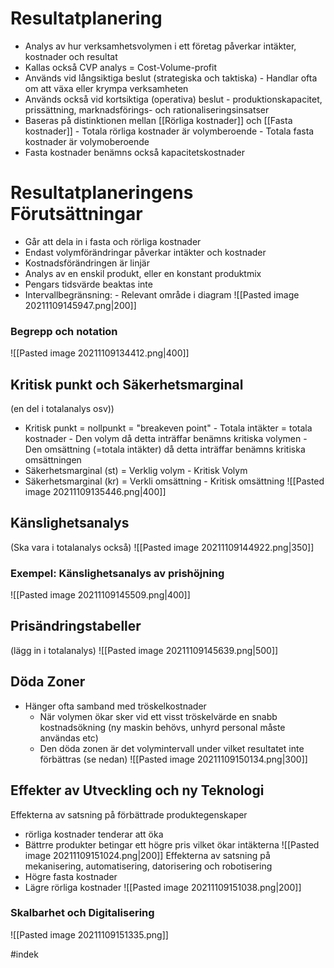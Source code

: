# Resultatplanering
- Analys av hur verksamhetsvolymen i ett företag påverkar intäkter, kostnader och resultat
- Kallas också CVP analys = Cost-Volume-profit
- Används vid långsiktiga beslut (strategiska och taktiska)
		- Handlar ofta om att växa eller krympa verksamheten
- Används också vid kortsiktiga (operativa) beslut
		- produktionskapacitet, prissättning, marknadsförings- och rationaliseringsinsatser
- Baseras på distinktionen mellan [[Rörliga kostnader]] och [[Fasta kostnader]]
		- Totala rörliga kostnader är volymberoende
		- Totala fasta kostnader är volymoberoende
- Fasta kostnader benämns också kapacitetskostnader

# Resultatplaneringens Förutsättningar
- Går att dela in i fasta och rörliga kostnader
- Endast volymförändringar påverkar intäkter och kostnader
- Kostnadsförändringen är linjär
- Analys av en enskil produkt, eller en konstant produktmix
- Pengars tidsvärde beaktas inte
- Intervallbegränsning:
		- Relevant område i diagram
![[Pasted image 20211109145947.png|200]]

### Begrepp och notation
![[Pasted image 20211109134412.png|400]]


## Kritisk punkt och Säkerhetsmarginal
(en del i totalanalys osv))
- Kritisk punkt = nollpunkt = "breakeven point"
		- Totala intäkter = totala kostnader
		- Den volym då detta inträffar benämns kritiska volymen
		- Den omsättning (=totala intäkter) då detta inträffar benämns kritiska omsättningen
- Säkerhetsmarginal (st) = Verklig volym - Kritisk Volym
- Säkerhetsmarginal (kr) = Verkli omsättning - Kritisk omsättning
![[Pasted image 20211109135446.png|400]]

## Känslighetsanalys 
(Ska vara i totalanalys också)
![[Pasted image 20211109144922.png|350]]

### Exempel: Känslighetsanalys av prishöjning
![[Pasted image 20211109145509.png|400]]

## Prisändringstabeller
(lägg in i totalanalys)
![[Pasted image 20211109145639.png|500]]

## Döda Zoner
- Hänger ofta samband med tröskelkostnader
	- När volymen ökar sker vid ett visst tröskelvärde en snabb kostnadsökning (ny maskin behövs, unhyrd personal måste användas etc)
	- Den döda zonen är det volymintervall under vilket resultatet inte förbättras (se nedan)
![[Pasted image 20211109150134.png|300]]

## Effekter av Utveckling och ny Teknologi
Effekterna av satsning på förbättrade produktegenskaper
- rörliga kostnader tenderar att öka
- Bättrre produkter betingar ett högre pris vilket ökar intäkterna
![[Pasted image 20211109151024.png|200]]
Effekterna av satsning på mekanisering, automatisering, datorisering och robotisering
- Högre fasta kostnader
- Lägre rörliga kostnader
![[Pasted image 20211109151038.png|200]]

### Skalbarhet och Digitalisering
![[Pasted image 20211109151335.png]]

#indek 